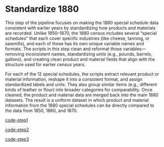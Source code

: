# Standardize 1880

This step of the pipeline focuses on making the 1880 special schedule data consistent with earlier years by standardizing how products and materials are recorded. Unlike 1850–1870, the 1880 census includes several “special schedules” that each cover specific industries (like cheese, tanning, or sawmills), and each of these has its own unique variable names and formats. The scripts in this step clean and reformat those variables—removing inconsistent names, standardizing units (e.g., pounds, barrels, gallons), and creating clean product and material fields that align with the structure used for earlier census years.

For each of the 12 special schedules, the scripts extract relevant product or material information, reshape it into a consistent format, and assign standardized labels and units. They also group similar items (e.g., different kinds of leather or flour) into broader categories for comparability. Once cleaned, the product and material data are merged back into the main 1880 datasets. The result is a uniform dataset in which product and material information from the 1880 special schedules can be directly compared to the data from 1850, 1860, and 1870.

[code-step1](https://dl.dropboxusercontent.com/scl/fi/6dumktk27vtfaql1640uq/1_1880_ss_materials.do?rlkey=bhx8gmwfh37no0qe4dx4icyik&dl=0)

[code-step2](https://dl.dropboxusercontent.com/scl/fi/kr4seuvnv5d0w4vg6re5d/2_1880_ss_products.do?rlkey=h5o6935fd45mpb549r9us3ekh&dl=0)

[code-step3](https://dl.dropboxusercontent.com/scl/fi/0f3rr7kpa1j6fywo2pwjg/3_merge_products_materials.do?rlkey=rnybxiwv6gccardus85ymowag&dl=0)
